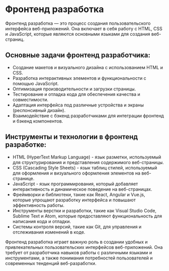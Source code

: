 # Фронтенд разработка

Фронтенд разработка — это процесс создания пользовательского интерфейса веб-приложений. Она включает в себя работу с HTML, CSS и JavaScript, которые являются основными языками для создания веб-страниц.

## Основные задачи фронтенд разработчика:

- Создание макетов и визуального дизайна с использованием HTML и CSS.
- Разработка интерактивных элементов и функциональности с помощью JavaScript.
- Оптимизация производительности и загрузки страницы.
- Тестирование и отладка кода для обеспечения качества и совместимости.
- Адаптация интерфейса под различные устройства и экраны (респонсивный дизайн).
- Взаимодействие с бэкенд разработчиками для интеграции фронтенд и бэкенд компонентов.

## Инструменты и технологии в фронтенд разработке:

- HTML (HyperText Markup Language) - язык разметки, используемый для структурирования и представления содержимого веб-страницы.
- CSS (Cascading Style Sheets) - язык таблиц стилей, используемый для оформления и визуального оформления элементов на веб-странице.
- JavaScript - язык программирования, который добавляет интерактивность и динамическое поведение на веб-страницах.
- Фреймворки и библиотеки, такие как React, Angular и Vue.js, которые упрощают разработку интерфейса и повышают эффективность работы.
- Инструменты верстки и разработки, такие как Visual Studio Code, Sublime Text и Atom, которые предоставляют функциональность для написания кода и отладки.
- Системы контроля версий, такие как Git, для управления и отслеживания изменений в коде.

Фронтенд разработка играет важную роль в создании удобных и привлекательных пользовательских интерфейсов веб-приложений. Она требует от разработчика навыков работы с различными языками и инструментами, а также понимания потребностей пользователей и современных тенденций веб-разработки.
